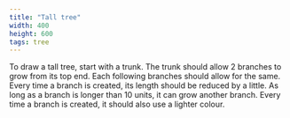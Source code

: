 ```yaml
---
title: "Tall tree"
width: 400
height: 600
tags: tree
---
```


To draw a tall tree, start with a trunk. The trunk should allow 2 branches to grow from its top end. Each following branches should allow for the same. Every time a branch is created, its length should be reduced by a little. As long as a branch is longer than 10 units, it can grow another branch. Every time a branch is created, it should also use a lighter colour.

